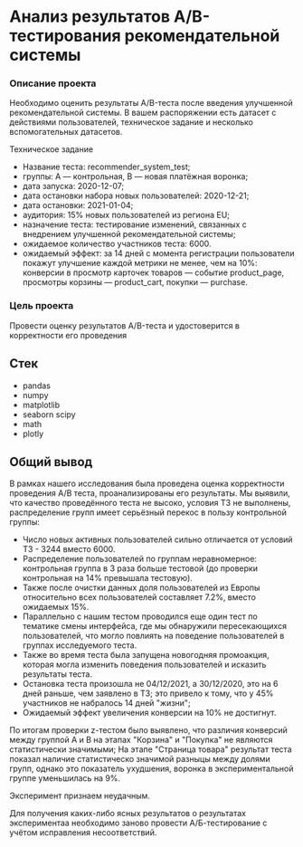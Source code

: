# Анализ результатов A/B-тестирования рекомендательной системы

### Описание проекта
Необходимо оценить результаты A/B-теста после введения улучшенной рекомендательной системы. В вашем распоряжении есть датасет с действиями пользователей, техническое задание и несколько вспомогательных датасетов.

Техническое задание

- Название теста: recommender_system_test;
- группы: А — контрольная, B — новая платёжная воронка;
- дата запуска: 2020-12-07;
- дата остановки набора новых пользователей: 2020-12-21;
- дата остановки: 2021-01-04;
- аудитория: 15% новых пользователей из региона EU;
- назначение теста: тестирование изменений, связанных с внедрением улучшенной рекомендательной системы;
- ожидаемое количество участников теста: 6000.
- ожидаемый эффект: за 14 дней с момента регистрации пользователи покажут улучшение каждой метрики не менее, чем на 10%:
конверсии в просмотр карточек товаров — событие product_page,
просмотры корзины — product_cart,
покупки — purchase.
### Цель проекта
Провести оценку результатов A/B-теста и удостоверится в корректности его проведения
## Стек
* pandas
* numpy 
* matplotlib
* seaborn
  scipy
* math
* plotly
## Общий вывод
В рамках нашего исследования была проведена оценка корректности проведения А/В теста, проанализированы его результаты. Мы выявили, что качество проведённого теста не высоко, условия ТЗ не выполнены, распределение групп имеет серьёзный перекос в пользу контрольной группы:
- Число новых активных пользователей сильно отличается от условий ТЗ - 3244 вместо 6000.
- Распределение пользователей по группам неравномерное: контрольная группа в 3 раза больше тестовой (до проверки контрольная на 14% превышала тестовую).
- Также после очистки данных доля пользователей из Европы относительно всех пользователей составляет 7.2%, вместо ожидаемых 15%.
- Параллельно с нашим тестом проводился еще один тест по тематике смены интерфейса, где мы обнаружили пересекающихся пользователей, что могло повлиять на поведение пользователей в группах исследуемого теста.
- Также во время теста была запущена новогодняя промоакция, которая могла изменить поведения пользователей и исказить результаты теста.
- Остановка теста произошла не 04/12/2021, а 30/12/2020, это на 6 дней раньше, чем заявлено в ТЗ; это привело к тому, что у 45% участников не набралось 14 дней "жизни";
- Ожидаемый эффект увеличения конверсии на 10% не достигнут.

По итогам проверки z-тестом было выявлено, что различия конверсий между группой А и В на этапах "Корзина" и "Покупка" не являются статистически значимыми;
На этапе "Страница товара" результат теста показал наличие статистическо значимой разныцы между долями групп, однако это показатель ухудшения, воронка в экспериментальной группе уменьшилась на 9%.

Эксперимент признаем неудачным.

Для получения каких-либо ясных результатов о результатах экспериментаа необходимо заново провести А/Б-тестирование с учётом исправления несоответствий.
